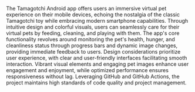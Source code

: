 The Tamagotchi Android app offers users an immersive virtual pet experience on their mobile devices, echoing the nostalgia of the classic Tamagotchi toy while embracing modern smartphone capabilities.
Through intuitive design and colorful visuals, users can seamlessly care for their virtual pets by feeding, cleaning, and playing with them.
The app's core functionality revolves around monitoring the pet's health, hunger, and cleanliness status through progress bars and dynamic image changes, providing immediate feedback to users.
Design considerations prioritize user experience, with clear and user-friendly interfaces facilitating smooth interaction.
Vibrant visual elements and engaging pet images enhance user engagement and enjoyment, while optimized performance ensures responsiveness without lag.
Leveraging GitHub and GitHub Actions, the project maintains high standards of code quality and project management.

